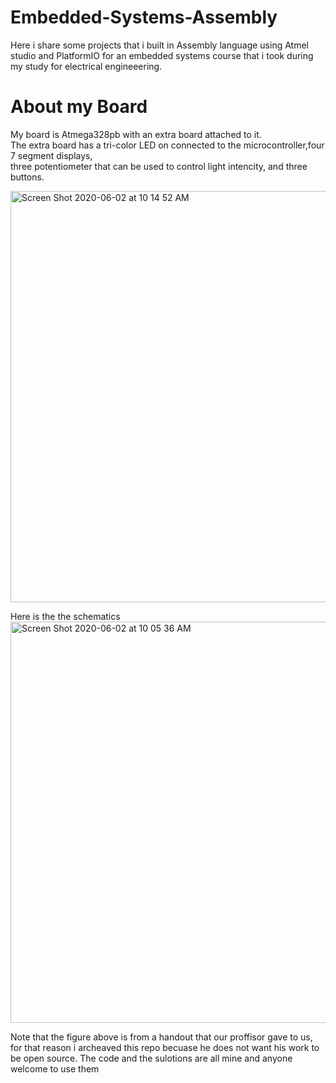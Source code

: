 # Embedded-Systems-Assembly
Here i share some projects that i built in Assembly language using Atmel studio and PlatformIO for an embedded systems course that i took during my study for electrical engineeering.

# About my Board
My board is Atmega328pb with an extra board attached to it.\
The extra board has a tri-color LED on connected to the microcontroller,four 7 segment displays,\
three potentiometer that can be used to control light intencity, and three buttons.

<img width="658" alt="Screen Shot 2020-06-02 at 10 14 52 AM" src="https://user-images.githubusercontent.com/57555013/83532024-b4f4c080-a4bb-11ea-85e2-f447cf65d3c0.png">


Here is the the schematics\
<img width="642" alt="Screen Shot 2020-06-02 at 10 05 36 AM" src="https://user-images.githubusercontent.com/57555013/83532258-000ed380-a4bc-11ea-8707-141c4d26cf9b.png">


Note that the figure above is from a handout that our proffisor gave to us,
for that reason i archeaved this repo becuase he does not want his work to be open source.
The code and the sulotions are all mine and anyone welcome to use them
